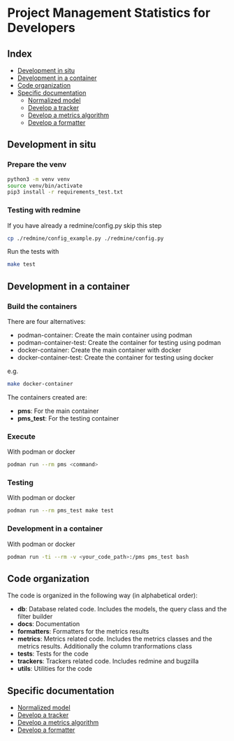 # Project Management Statistics for Developers

## Index
- [Development in situ](#development-in-situ)
- [Development in a container](#development-in-a-container)
- [Code organization](#code-organization)
- [Specific documentation](#specific-documentation)
    - [Normalized model](models.md)
    - [Develop a tracker](trackers.md)
    - [Develop a metrics algorithm](metrics.md)
    - [Develop a formatter](formatters.md)

## Development in situ

### Prepare the venv

```bash
python3 -m venv venv
source venv/bin/activate
pip3 install -r requirements_test.txt
```

### Testing with redmine

If you have already a redmine/config.py skip this step
```bash
cp ./redmine/config_example.py ./redmine/config.py
```

Run the tests with
```bash
make test
```

## Development in a container

### Build the containers

There are four alternatives:

- podman-container: Create the main container using podman
- podman-container-test: Create the container for testing using podman
- docker-container: Create the main container with docker
- docker-container-test: Create the container for testing using docker

e.g.

```bash
make docker-container
```

The containers created are:

- **pms**: For the main container
- **pms_test**: For the testing container

### Execute

With podman or docker

```bash
podman run --rm pms <command>
```

### Testing

With podman or docker

```bash
podman run --rm pms_test make test
```

### Development in a container

With podman or docker

```bash
podman run -ti --rm -v <your_code_path>:/pms pms_test bash
```

## Code organization

The code is organized in the following way (in alphabetical order):
- **db**: Database related code. Includes the models, the query class and the filter builder
- **docs**: Documentation
- **formatters**: Formatters for the metrics results
- **metrics**: Metrics related code. Includes the metrics classes and the metrics results. Additionally the column tranformations class
- **tests**: Tests for the code
- **trackers**: Trackers related code. Includes redmine and bugzilla
- **utils**: Utilities for the code

## Specific documentation

- [Normalized model](models.md)
- [Develop a tracker](trackers.md)
- [Develop a metrics algorithm](metrics.md)
- [Develop a formatter](formatters.md)
